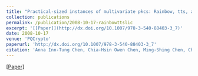 ```yaml
---
title: "Practical-sized instances of multivariate pkcs: Rainbow, tts, and lic-derivatives."
collection: publications
permalink: /publication/2008-10-17-rainbowttslic
excerpt: '[[Paper]](http://dx.doi.org/10.1007/978-3-540-88403-3_7)'
date: 2008-10-17
venue: 'PQCrypto'
paperurl: 'http://dx.doi.org/10.1007/978-3-540-88403-3_7'
citation: 'Anna Inn-Tung Chen, Chia-Hsin Owen Chen, Ming-Shing Chen, Chen-Mou Cheng, and Bo-Yin Yang. &quot;Practical-sized instances of multivariate pkcs: Rainbow, tts, and lic-derivatives.&quot; <i>Post-Quantum Cryptography, Second International Workshop, PQCrypto 2008,</i> Proceedings, volume 5299 of Lecture Notes in Computer Science, pages 95–108. Springer, 2008.'
---
```

[[Paper]](http://dx.doi.org/10.1007/978-3-540-88403-3_7)

